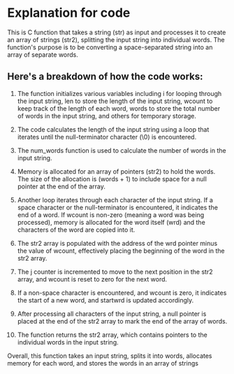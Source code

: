 # Explanation for code
This is C function that takes a string (str) as input and processes it to create an array of strings (str2), splitting the input string into individual words. The function's purpose is to be converting a space-separated string into an array of separate words.

## Here's a breakdown of how the code works:

1. The function initializes various variables including i for looping through the input string, len to store the length of the input string, wcount to keep track of the length of each word, words to store the total number of words in the input string, and others for temporary storage.

2. The code calculates the length of the input string using a loop that iterates until the null-terminator character (\0) is encountered.

3. The num_words function is used to calculate the number of words in the input string.

4. Memory is allocated for an array of pointers (str2) to hold the words. The size of the allocation is (words + 1) to include space for a null pointer at the end of the array.

5. Another loop iterates through each character of the input string. If a space character or the null-terminator is encountered, it indicates the end of a word. If wcount is non-zero (meaning a word was being processed), memory is allocated for the word itself (wrd) and the characters of the word are copied into it.

6. The str2 array is populated with the address of the wrd pointer minus the value of wcount, effectively placing the beginning of the word in the str2 array.

7. The j counter is incremented to move to the next position in the str2 array, and wcount is reset to zero for the next word.

8. If a non-space character is encountered, and wcount is zero, it indicates the start of a new word, and startwrd is updated accordingly.

9. After processing all characters of the input string, a null pointer is placed at the end of the str2 array to mark the end of the array of words.

10. The function returns the str2 array, which contains pointers to the individual words in the input string.

Overall, this function takes an input string, splits it into words, allocates memory for each word, and stores the words in an array of strings

